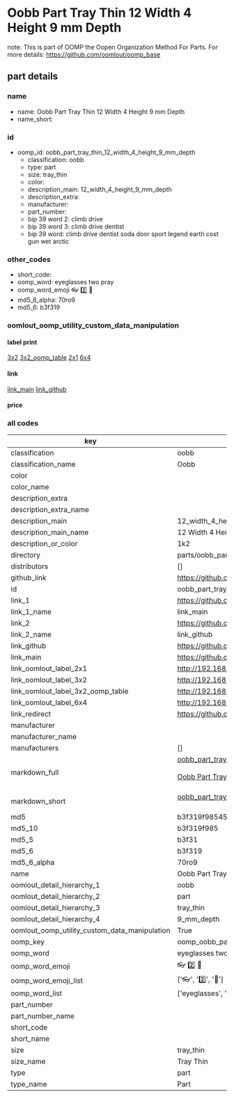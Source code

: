 # Oobb Part Tray Thin 12 Width 4 Height 9 mm Depth  

note: This is part of OOMP the Oopen Organization Method For Parts. For more details: https://github.com/oomlout/oomp_base

##  part details
  







### name
* name: Oobb Part Tray Thin 12 Width 4 Height 9 mm Depth
* name_short: 
### id
* oomp_id: oobb_part_tray_thin_12_width_4_height_9_mm_depth
  * classification: oobb
  * type: part
  * size: tray_thin
  * color: 
  * description_main: 12_width_4_height_9_mm_depth
  * description_extra: 
  * manufacturer: 
  * part_number: 
  * bip 39 word 2: climb drive
  * bip 39 word 3: climb drive dentist
  * bip 39 word: climb drive dentist soda door sport legend earth cost gun wet arctic

### other_codes
* short_code: 
* oomp_word: eyeglasses two pray
* oomp_word_emoji :eyeglasses: :two: :pray:
* md5_6_alpha: 70ro9
* md5_6: b3f319






### oomlout_oomp_utility_custom_data_manipulation
#### label print
[3x2](http://192.168.1.245:1112/?label=oomp%2070ro9)
[3x2_oomp_table](http://192.168.1.108:1112/?label=oomp%2070ro9)
[2x1](http://192.168.1.242:1112/?label=oomp%2070ro9)
[6x4](http://192.168.1.55:1112/?label=oomp%2070ro9)    

#### link

[link_main](https://github.com/oomlout/oomlout_oomp_version_1_messy/tree/main/parts/oobb_part_tray_thin_12_width_4_height_9_mm_depth) [link_github](https://github.com/oomlout/oomlout_oomp_version_1_messy/tree/main/parts/oobb_part_tray_thin_12_width_4_height_9_mm_depth)                             

#### price







### all codes 
| key | value |  
| --- | --- |  
| classification | oobb |  
| classification_name | Oobb |  
| color |  |  
| color_name |  |  
| description_extra |  |  
| description_extra_name |  |  
| description_main | 12_width_4_height_9_mm_depth |  
| description_main_name | 12 Width 4 Height 9 mm Depth |  
| description_or_color | 1k2 |  
| directory | parts/oobb_part_tray_thin_12_width_4_height_9_mm_depth |  
| distributors | [] |  
| github_link | https://github.com/oomlout/oomlout_oomp_part_src/tree/main/parts/oobb_part_tray_thin_12_width_4_height_9_mm_depth |  
| id | oobb_part_tray_thin_12_width_4_height_9_mm_depth |  
| link_1 | https://github.com/oomlout/oomlout_oomp_version_1_messy/tree/main/parts/oobb_part_tray_thin_12_width_4_height_9_mm_depth |  
| link_1_name | link_main |  
| link_2 | https://github.com/oomlout/oomlout_oomp_version_1_messy/tree/main/parts/oobb_part_tray_thin_12_width_4_height_9_mm_depth |  
| link_2_name | link_github |  
| link_github | https://github.com/oomlout/oomlout_oomp_version_1_messy/tree/main/parts/oobb_part_tray_thin_12_width_4_height_9_mm_depth |  
| link_main | https://github.com/oomlout/oomlout_oomp_version_1_messy/tree/main/parts/oobb_part_tray_thin_12_width_4_height_9_mm_depth |  
| link_oomlout_label_2x1 | http://192.168.1.242:1112/?label=oomp%2070ro9 |  
| link_oomlout_label_3x2 | http://192.168.1.245:1112/?label=oomp%2070ro9 |  
| link_oomlout_label_3x2_oomp_table | http://192.168.1.108:1112/?label=oomp%2070ro9 |  
| link_oomlout_label_6x4 | http://192.168.1.55:1112/?label=oomp%2070ro9 |  
| link_redirect | https://github.com/oomlout/oomlout_oomp_version_1_messy/tree/main/parts/oobb_part_tray_thin_12_width_4_height_9_mm_depth |  
| manufacturer |  |  
| manufacturer_name |  |  
| manufacturers | [] |  
| markdown_full | [oobb_part_tray_thin_12_width_4_height_9_mm_depth](none)<br>[](none)<br>[Oobb Part Tray Thin 12 Width 4 Height 9 Mm Depth](none)<br><br> |  
| markdown_short | [oobb_part_tray_thin_12_width_4_height_9_mm_depth](none)<br><br> |  
| md5 | b3f319f985456ff34aa0bce27510d158 |  
| md5_10 | b3f319f985 |  
| md5_5 | b3f31 |  
| md5_6 | b3f319 |  
| md5_6_alpha | 70ro9 |  
| name | Oobb Part Tray Thin 12 Width 4 Height 9 mm Depth |  
| oomlout_detail_hierarchy_1 | oobb |  
| oomlout_detail_hierarchy_2 | part |  
| oomlout_detail_hierarchy_3 | tray_thin |  
| oomlout_detail_hierarchy_4 | 9_mm_depth |  
| oomlout_oomp_utility_custom_data_manipulation | True |  
| oomp_key | oomp_oobb_part_tray_thin_12_width_4_height_9_mm_depth |  
| oomp_word | eyeglasses two pray |  
| oomp_word_emoji | :eyeglasses: :two: :pray: |  
| oomp_word_emoji_list | [':eyeglasses:', ':two:', ':pray:'] |  
| oomp_word_list | ['eyeglasses', 'two', 'pray'] |  
| part_number |  |  
| part_number_name |  |  
| short_code |  |  
| short_name |  |  
| size | tray_thin |  
| size_name | Tray Thin |  
| type | part |  
| type_name | Part |  
